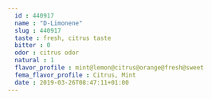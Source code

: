 ```yaml
---
  id : 440917
  name : "D-Limonene"
  slug : 440917
  taste : fresh, citrus taste
  bitter : 0
  odor : citrus odor
  natural : 1
  flavor_profile : mint@lemon@citrus@orange@fresh@sweet
  fema_flavor_profile : Citrus, Mint
  date : 2019-03-26T08:47:11+01:00
---
```



